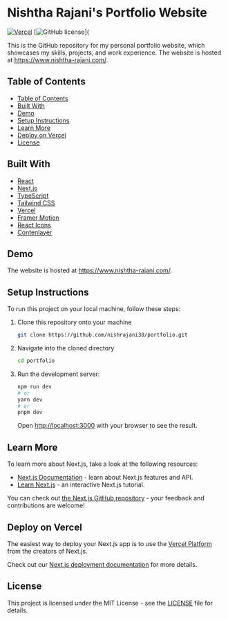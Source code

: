 # Nishtha Rajani's Portfolio Website

[![Vercel](https://vercelbadge.vercel.app/api/nishrajani30/portfolio?style=flat-square)](https://vercelbadge.vercel.app/api/nishrajani30/portfolio?style=flat-square)
[![GitHub license](https://img.shields.io/github/license/nishrajani30/portfolio?style=flat-square)](

This is the GitHub repository for my personal portfolio website, which showcases my skills, projects, and work
experience. The website is hosted at https://www.nishtha-rajani.com/.

## Table of Contents

- [Table of Contents](#table-of-contents)
- [Built With](#built-with)
- [Demo](#demo)
- [Setup Instructions](#setup-instructions)
- [Learn More](#learn-more)
- [Deploy on Vercel](#deploy-on-vercel)
- [License](#license)

## Built With

- [React](https://reactjs.org/)
- [Next.js](https://nextjs.org/)
- [TypeScript](https://www.typescriptlang.org/)
- [Tailwind CSS](https://tailwindcss.com/)
- [Vercel](https://vercel.com/)
- [Framer Motion](https://www.framer.com/motion/)
- [React Icons](https://react-icons.github.io/react-icons/)
- [Contenlayer](https://contentlayer.io/)

## Demo

The website is hosted at https://www.nishtha-rajani.com/.

## Setup Instructions

To run this project on your local machine, follow these steps:

1. Clone this repository onto your machine

    ```bash
    git clone https://github.com/nishrajani30/portfolio.git
    ```

2. Navigate into the cloned directory

    ```bash
    cd portfolio
    ```

3. Run the development server:

    ```bash
    npm run dev
    # or
    yarn dev
    # or
    pnpm dev
    ```
   Open [http://localhost:3000](http://localhost:3000) with your browser to see the result.

## Learn More

To learn more about Next.js, take a look at the following resources:

- [Next.js Documentation](https://nextjs.org/docs) - learn about Next.js features and API.
- [Learn Next.js](https://nextjs.org/learn) - an interactive Next.js tutorial.

You can check out [the Next.js GitHub repository](https://github.com/vercel/next.js/) - your feedback and contributions
are welcome!

## Deploy on Vercel

The easiest way to deploy your Next.js app is to use
the [Vercel Platform](https://vercel.com/new?utm_medium=default-template&filter=next.js&utm_source=create-next-app&utm_campaign=create-next-app-readme)
from the creators of Next.js.

Check out our [Next.js deployment documentation](https://nextjs.org/docs/deployment) for more details.

## License

This project is licensed under the MIT License - see the [LICENSE](LICENSE) file for details.
